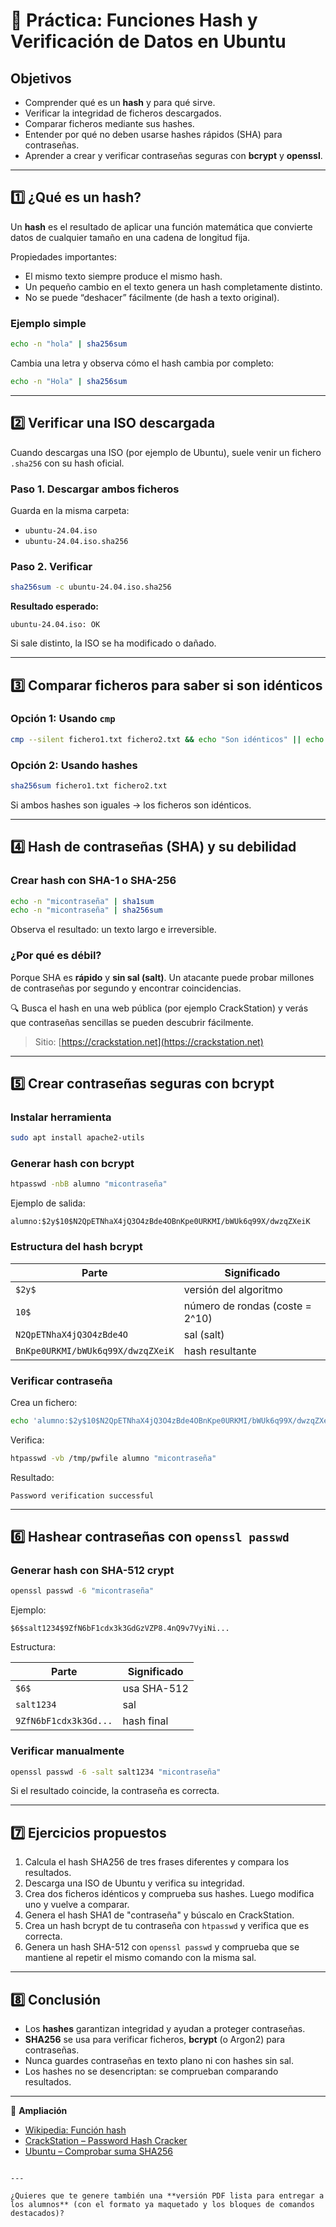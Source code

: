 # 🧩 Práctica: Funciones Hash y Verificación de Datos en Ubuntu

## Objetivos
- Comprender qué es un **hash** y para qué sirve.  
- Verificar la integridad de ficheros descargados.  
- Comparar ficheros mediante sus hashes.  
- Entender por qué no deben usarse hashes rápidos (SHA) para contraseñas.  
- Aprender a crear y verificar contraseñas seguras con **bcrypt** y **openssl**.

---

## 1️⃣ ¿Qué es un hash?
Un **hash** es el resultado de aplicar una función matemática que convierte datos de cualquier tamaño en una cadena de longitud fija.

Propiedades importantes:
- El mismo texto siempre produce el mismo hash.
- Un pequeño cambio en el texto genera un hash completamente distinto.
- No se puede “deshacer” fácilmente (de hash a texto original).

### Ejemplo simple
```bash
echo -n "hola" | sha256sum
````

Cambia una letra y observa cómo el hash cambia por completo:

```bash
echo -n "Hola" | sha256sum
```

---

## 2️⃣ Verificar una ISO descargada

Cuando descargas una ISO (por ejemplo de Ubuntu), suele venir un fichero `.sha256` con su hash oficial.

### Paso 1. Descargar ambos ficheros

Guarda en la misma carpeta:

* `ubuntu-24.04.iso`
* `ubuntu-24.04.iso.sha256`

### Paso 2. Verificar

```bash
sha256sum -c ubuntu-24.04.iso.sha256
```

**Resultado esperado:**

```
ubuntu-24.04.iso: OK
```

Si sale distinto, la ISO se ha modificado o dañado.

---

## 3️⃣ Comparar ficheros para saber si son idénticos

### Opción 1: Usando `cmp`

```bash
cmp --silent fichero1.txt fichero2.txt && echo "Son idénticos" || echo "Son diferentes"
```

### Opción 2: Usando hashes

```bash
sha256sum fichero1.txt fichero2.txt
```

Si ambos hashes son iguales → los ficheros son idénticos.

---

## 4️⃣ Hash de contraseñas (SHA) y su debilidad

### Crear hash con SHA-1 o SHA-256

```bash
echo -n "micontraseña" | sha1sum
echo -n "micontraseña" | sha256sum
```

Observa el resultado: un texto largo e irreversible.

### ¿Por qué es débil?

Porque SHA es **rápido** y **sin sal (salt)**.
Un atacante puede probar millones de contraseñas por segundo y encontrar coincidencias.

🔍 Busca el hash en una web pública (por ejemplo CrackStation) y verás que contraseñas sencillas se pueden descubrir fácilmente.

> Sitio: [https://crackstation.net](https://crackstation.net)

---

## 5️⃣ Crear contraseñas seguras con bcrypt

### Instalar herramienta

```bash
sudo apt install apache2-utils
```

### Generar hash con bcrypt

```bash
htpasswd -nbB alumno "micontraseña"
```

Ejemplo de salida:

```
alumno:$2y$10$N2QpETNhaX4jQ3O4zBde4OBnKpe0URKMI/bWUk6q99X/dwzqZXeiK
```

### Estructura del hash bcrypt

| Parte                             | Significado                     |
| --------------------------------- | ------------------------------- |
| `$2y$`                            | versión del algoritmo           |
| `10$`                             | número de rondas (coste = 2^10) |
| `N2QpETNhaX4jQ3O4zBde4O`          | sal (salt)                      |
| `BnKpe0URKMI/bWUk6q99X/dwzqZXeiK` | hash resultante                 |

### Verificar contraseña

Crea un fichero:

```bash
echo 'alumno:$2y$10$N2QpETNhaX4jQ3O4zBde4OBnKpe0URKMI/bWUk6q99X/dwzqZXeiK' > /tmp/pwfile
```

Verifica:

```bash
htpasswd -vb /tmp/pwfile alumno "micontraseña"
```

Resultado:

```
Password verification successful
```

---

## 6️⃣ Hashear contraseñas con `openssl passwd`

### Generar hash con SHA-512 crypt

```bash
openssl passwd -6 "micontraseña"
```

Ejemplo:

```
$6$salt1234$9ZfN6bF1cdx3k3GdGzVZP8.4nQ9v7VyiNi...
```

Estructura:

| Parte                 | Significado |
| --------------------- | ----------- |
| `$6$`                 | usa SHA-512 |
| `salt1234`            | sal         |
| `9ZfN6bF1cdx3k3Gd...` | hash final  |

### Verificar manualmente

```bash
openssl passwd -6 -salt salt1234 "micontraseña"
```

Si el resultado coincide, la contraseña es correcta.

---

## 7️⃣ Ejercicios propuestos

1. Calcula el hash SHA256 de tres frases diferentes y compara los resultados.
2. Descarga una ISO de Ubuntu y verifica su integridad.
3. Crea dos ficheros idénticos y comprueba sus hashes. Luego modifica uno y vuelve a comparar.
4. Genera el hash SHA1 de "contraseña" y búscalo en CrackStation.
5. Crea un hash bcrypt de tu contraseña con `htpasswd` y verifica que es correcta.
6. Genera un hash SHA-512 con `openssl passwd` y comprueba que se mantiene al repetir el mismo comando con la misma sal.

---

## 8️⃣ Conclusión

* Los **hashes** garantizan integridad y ayudan a proteger contraseñas.
* **SHA256** se usa para verificar ficheros, **bcrypt** (o Argon2) para contraseñas.
* Nunca guardes contraseñas en texto plano ni con hashes sin sal.
* Los hashes no se desencriptan: se comprueban comparando resultados.

---

📘 **Ampliación**

* [Wikipedia: Función hash](https://es.wikipedia.org/wiki/Funci%C3%B3n_hash)
* [CrackStation – Password Hash Cracker](https://crackstation.net)
* [Ubuntu – Comprobar suma SHA256](https://ubuntu.com/tutorials/how-to-verify-ubuntu)

```

---

¿Quieres que te genere también una **versión PDF lista para entregar a los alumnos** (con el formato ya maquetado y los bloques de comandos destacados)?
```

